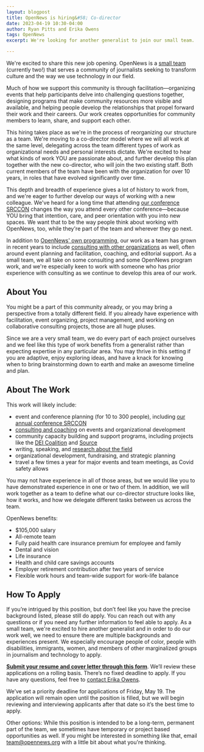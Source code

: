 ```yaml
---
layout: blogpost
title: OpenNews is hiring&#58; Co-director
date: 2023-04-19 10:30-04:00
author: Ryan Pitts and Erika Owens
tags: OpenNews
excerpt: We're looking for another generalist to join our small team.

---
```


We're excited to share this new job opening. OpenNews is a [small team](/who/) (currently two!) that serves a community of journalists seeking to transform culture and the way we use technology in our field.

Much of how we support this community is through facilitation—organizing events that help participants delve into challenging questions together, designing programs that make community resources more visible and available, and helping people develop the relationships that propel forward their work and their careers. Our work creates opportunities for community members to learn, share, and support each other.

This hiring takes place as we're in the process of reorganizing our structure as a team. We're moving to a co-director model where we will all work at the same level, delegating across the team different types of work as organizational needs and personal interests dictate. We're excited to hear what kinds of work YOU are passionate about, and further develop this plan together with the new co-director, who will join the two existing staff. Both current members of the team have been with the organization for over 10 years, in roles that have evolved significantly over time. 

This depth and breadth of experience gives a lot of history to work from, and we're eager to further develop our ways of working with a new colleague. We've heard for a long time that attending [our conference SRCCON](http://srccon.org) changes the way you attend every other conference—because YOU bring that intention, care, and peer orientation with you into new spaces. We want that to be the way people think about working with OpenNews, too, while they're part of the team and wherever they go next.

In addition to [OpenNews' own programming](/what/community/), our work as a team has grown in recent years to include [consulting with other organizations](/hire-us) as well, often around event planning and facilitation, coaching, and editorial support. As a small team, we all take on some consulting and some OpenNews program work, and we're especially keen to work with someone who has prior experience with consulting as we continue to develop this area of our work.

## About You
You might be a part of this community already, or you may bring a perspective from a totally different field. If you already have experience with facilitation, event organizing, project management, and working on collaborative consulting projects, those are all huge pluses. 

Since we are a very small team, we do every part of each project ourselves and we feel like this type of work benefits from a generalist rather than expecting expertise in any particular area. You may thrive in this setting if you are adaptive, enjoy exploring ideas, and have a knack for knowing when to bring brainstorming down to earth and make an awesome timeline and plan.

## About The Work
This work will likely include:

* event and conference planning (for 10 to 300 people), including [our annual conference SRCCON](/what/conferences)
* [consulting and coaching](/hire-us) on events and organizational development
* community capacity building and support programs, including projects like the [DEI Coalition](/what/community/dei-coalition) and [Source](https://source.opennews.org/)
* writing, speaking, and [research about the field](/what/community/survey)
* organizational development, fundraising, and strategic planning
* travel a few times a year for major events and team meetings, as Covid safety allows

You may not have experience in all of those areas, but we would like you to have demonstrated experience in one or two of them. In addition, we will work together as a team to define what our co-director structure looks like, how it works, and how we delegate different tasks between us across the team.

OpenNews benefits:

* $105,000 salary
* All-remote team
* Fully paid health care insurance premium for employee and family
* Dental and vision
* Life insurance
* Health and child care savings accounts
* Employer retirement contribution after two years of service
* Flexible work hours and team-wide support for work-life balance


## How To Apply
If you’re intrigued by this position, but don’t feel like you have the precise background listed, please still do apply. You can reach out with any questions or if you need any further information to feel able to apply.  As a small team, we're excited to hire another generalist and in order to do our work well, we need to ensure there are multiple backgrounds and experiences present. We especially encourage people of color, people with disabilities, immigrants, women, and members of other marginalized groups in journalism and technology to apply.

**[Submit your resume and cover letter through this form](https://airtable.com/shriDJTVyVwh2BKbR)**. We’ll review these applications on a rolling basis. There’s no fixed deadline to apply. If you have any questions, feel free to [contact Erika Owens](mailto:erika@opennews.org).

We’ve set a priority deadline for applications of Friday, May 19. The application will remain open until the position is filled, but we will begin reviewing and interviewing applicants after that date so it’s the best time to apply. 

Other options: While this position is intended to be a long-term, permanent part of the team, we sometimes have temporary or project based opportunities as well. If you might be interested in something like that, email [team@opennews.org](mailto:team@opennews.org) with a little bit about what you're thinking. 
